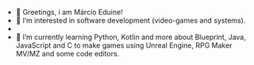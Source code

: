 - 👋 Greetings, i am Márcio Eduine!
- 👀 I’m interested in software development (video-games and systems).
- 
- 🌱 I’m currently learning Python, Kotlin and more about Blueprint, Java, JavaScript and C to make games using Unreal Engine, RPG Maker MV/MZ and some code editors.
